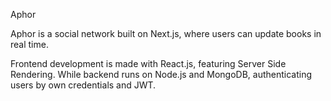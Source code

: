 Aphor

Aphor is a social network built on Next.js, where users can update books in real time.

Frontend development is made with React.js, featuring Server Side Rendering.
While backend runs on Node.js and MongoDB, authenticating users by own credentials and JWT. 
